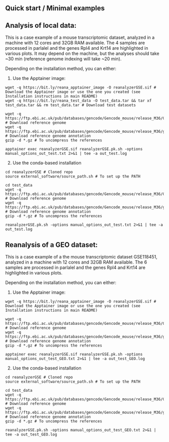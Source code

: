 ## Quick start / Minimal examples

## Analysis of local data:
This is a case example of a mouse transcriptomic dataset, analyzed in a machine with 12 cores and 32GB RAM available. The 4 samples are processed in parlalel and the genes Rpl4 and Krt14 are highlighted in various plots. 
It may depend on the machine, but the analyses should take ~30 min (reference genome indexing will take ~20 min).

Depending on the installation method, you can either:

1) Use the Apptainer image:

```
wget -q https://bit.ly/reana_apptainer_image -O reanalyzerGSE.sif # Download the Apptainer image or use the one you created (see Installation instructions in main README)
wget -q https://bit.ly/reana_test_data -O test_data.tar && tar xf test_data.tar && rm test_data.tar # Download test datasets

wget -q https://ftp.ebi.ac.uk/pub/databases/gencode/Gencode_mouse/release_M36/GRCm39.primary_assembly.genome.fa.gz # Download reference genome
wget -q https://ftp.ebi.ac.uk/pub/databases/gencode/Gencode_mouse/release_M36/gencode.vM36.primary_assembly.basic.annotation.gtf.gz # Download reference genome annotation
gzip -d *.gz # To uncompress the references

apptainer exec reanalyzerGSE.sif reanalyzerGSE.pk.sh -options manual_options_out_test.txt 2>&1 | tee -a out_test.log
```

2) Use the conda-based installation
```
cd reanalyzerGSE # Cloned repo
source external_software/source_path.sh # To set up the PATH

cd test_data
wget -q https://ftp.ebi.ac.uk/pub/databases/gencode/Gencode_mouse/release_M36/GRCm39.primary_assembly.genome.fa.gz # Download reference genome
wget -q https://ftp.ebi.ac.uk/pub/databases/gencode/Gencode_mouse/release_M36/gencode.vM36.primary_assembly.basic.annotation.gtf.gz # Download reference genome annotation
gzip -d *.gz # To uncompress the references

reanalyzerGSE.pk.sh -options manual_options_out_test.txt 2>&1 | tee -a out_test.log
```

## Reanalysis of a GEO dataset:
This is a case example of a the mouse transcriptomic dataset GSE118451, analyzed in a machine with 12 cores and 32GB RAM available. The 6 samples are processed in parlalel and the genes Rpl4 and Krt14 are highlighted in various plots. 

Depending on the installation method, you can either:

1) Use the Apptainer image:

```
wget -q https://bit.ly/reana_apptainer_image -O reanalyzerGSE.sif # Download the Apptainer image or use the one you created (see Installation instructions in main README)

wget -q https://ftp.ebi.ac.uk/pub/databases/gencode/Gencode_mouse/release_M36/GRCm39.primary_assembly.genome.fa.gz # Download reference genome
wget -q https://ftp.ebi.ac.uk/pub/databases/gencode/Gencode_mouse/release_M36/gencode.vM36.primary_assembly.basic.annotation.gtf.gz # Download reference genome annotation
gzip -d *.gz # To uncompress the references

apptainer exec reanalyzerGSE.sif reanalyzerGSE.pk.sh -options manual_options_out_test_GEO.txt 2>&1 | tee -a out_test_GEO.log
```

2) Use the conda-based installation
```
cd reanalyzerGSE # Cloned repo
source external_software/source_path.sh # To set up the PATH

cd test_data
wget -q https://ftp.ebi.ac.uk/pub/databases/gencode/Gencode_mouse/release_M36/GRCm39.primary_assembly.genome.fa.gz # Download reference genome
wget -q https://ftp.ebi.ac.uk/pub/databases/gencode/Gencode_mouse/release_M36/gencode.vM36.primary_assembly.basic.annotation.gtf.gz # Download reference genome annotation
gzip -d *.gz # To uncompress the references

reanalyzerGSE.pk.sh -options manual_options_out_test_GEO.txt 2>&1 | tee -a out_test_GEO.log
```

